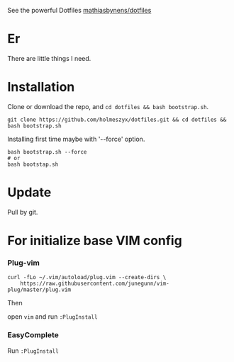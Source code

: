 
See the powerful Dotfiles [mathiasbynens/dotfiles](https://github.com/mathiasbynens/dotfiles)

# Er

There are little things I need.

# Installation

Clone or download the repo, and `cd dotfiles && bash bootstrap.sh`.

```
git clone https://github.com/holmeszyx/dotfiles.git && cd dotfiles && bash bootstrap.sh
```

Installing first time maybe with '--force' option.

```
bash bootstrap.sh --force
# or
bash bootstap.sh
```

# Update

Pull by git.

# For initialize base VIM config

### Plug-vim

```
curl -fLo ~/.vim/autoload/plug.vim --create-dirs \
    https://raw.githubusercontent.com/junegunn/vim-plug/master/plug.vim
```

Then 

open `vim` and run `:PlugInstall`

### EasyComplete

Run `:PlugInstall`


